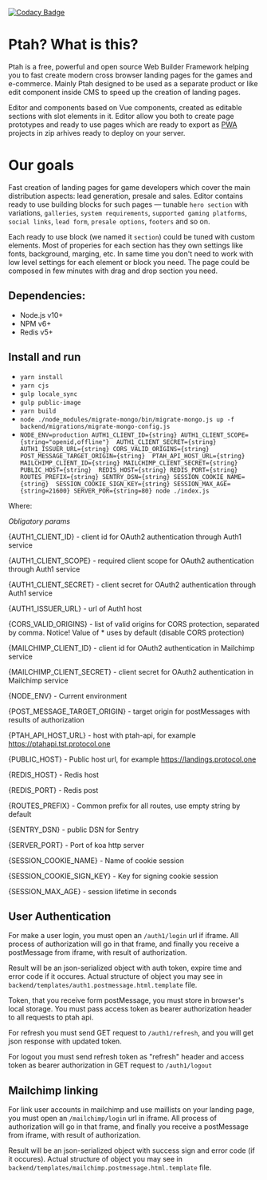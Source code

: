 [![Codacy Badge](https://api.codacy.com/project/badge/Grade/da503bb6111644f68a1266eea37309c7)](https://www.codacy.com/app/ProtocolOne/storefront)

# Ptah? What is this?

Ptah is a free, powerful and open source Web Builder Framework helping you to fast create modern cross browser landing pages for the games and e-commerce. Mainly Ptah designed to be used as a separate product or like edit component inside CMS to speed up the creation of landing pages. 

Editor and components based on Vue components, created as editable sections with slot elements in it. Editor allow you both to create page prototypes and ready to use pages which are ready to export as [PWA](https://developers.google.com/web/progressive-web-apps/) projects in zip arhives ready to deploy on your server. 

# Our goals

Fast creation of landing pages for game developers which cover the main distribution aspects: lead generation, presale and sales. Editor contains ready to use building blocks for such pages — tunable `hero section` with variations, `galleries`, `system requirements`, `supported gaming platforms`, `social links`, `lead form`, `presale options`, `footers` and so on.  

Each ready to use block (we named it `section`) could be tuned with custom elements. Most of properies for each section has they own settings like fonts, background, marging, etc. In same time you don't need to work with low level settings for each element or block you need. The page could be composed in few minutes with drag and drop section you need.

## Dependencies: 
* Node.js v10+
* NPM v6+
* Redis v5+

## Install and run
* `yarn install`
* `yarn cjs`
* `gulp locale_sync`
* `gulp public-image`
* `yarn build`
* `node ./node_modules/migrate-mongo/bin/migrate-mongo.js up -f backend/migrations/migrate-mongo-config.js`
* `NODE_ENV=production AUTH1_CLIENT_ID={string} AUTH1_CLIENT_SCOPE={string="openid,offline"} 
AUTH1_CLIENT_SECRET={string} AUTH1_ISSUER_URL={string} CORS_VALID_ORIGINS={string} POST_MESSAGE_TARGET_ORIGIN={string} 
PTAH_API_HOST_URL={string} MAILCHIMP_CLIENT_ID={string} MAILCHIMP_CLIENT_SECRET={string} PUBLIC_HOST={string} 
REDIS_HOST={string} REDIS_PORT={string} ROUTES_PREFIX={string} SENTRY_DSN={string} SESSION_COOKIE_NAME={string} 
SESSION_COOKIE_SIGN_KEY={string} SESSION_MAX_AGE={string=21600} SERVER_POR={string=80} node ./index.js`

Where:

*Obligatory params*

{AUTH1_CLIENT_ID} - client id for OAuth2 authentication through Auth1 service

{AUTH1_CLIENT_SCOPE} - required client scope for OAuth2 authentication through Auth1 service

{AUTH1_CLIENT_SECRET} - client secret for OAuth2 authentication through Auth1 service

{AUTH1_ISSUER_URL} - url of Auth1 host 

{CORS_VALID_ORIGINS} - list of valid origins for CORS protection, separated by comma. Notice! Value of * uses by default (disable CORS protection)

{MAILCHIMP_CLIENT_ID} - client id for OAuth2 authentication in Mailchimp service

{MAILCHIMP_CLIENT_SECRET} - client secret for OAuth2 authentication in Mailchimp service

{NODE_ENV} - Current environment

{POST_MESSAGE_TARGET_ORIGIN} - target origin for postMessages with results of authorization

{PTAH_API_HOST_URL} - host with ptah-api, for example https://ptahapi.tst.protocol.one

{PUBLIC_HOST} - Public host url, for example https://landings.protocol.one

{REDIS_HOST} - Redis host

{REDIS_PORT} - Redis post

{ROUTES_PREFIX} - Common prefix for all routes, use empty string by default

{SENTRY_DSN} - public DSN for Sentry

{SERVER_PORT} - Port of koa http server

{SESSION_COOKIE_NAME} - Name of cookie session

{SESSION_COOKIE_SIGN_KEY} - Key for signing cookie session

{SESSION_MAX_AGE} - session lifetime in seconds






## User Authentication

For make a user login, you must open an `/auth1/login` url if iframe. 
All process of authorization will go in that frame, and finally you receive a postMessage from iframe, 
with result of authorization. 

Result will be an json-serialized object with auth token, expire time and error code if it occures. 
Actual structure of object you may see in `backend/templates/auth1.postmessage.html.template` file.

Token, that you receive form postMessage, you must store in browser's local storage.
You must pass access token as bearer authorization header to all requests to ptah api.

For refresh you must send GET request to `/auth1/refresh`, and you will get json response with updated token. 

For logout you must send refresh token as "refresh" header and access token as bearer authorization in GET request to 
`/auth1/logout`

## Mailchimp linking

For link user accounts in mailchimp and use maillists on your landing page, you must open an `/mailchimp/login` url
in iframe.
All process of authorization will go in that frame, and finally you receive a postMessage from iframe, 
with result of authorization. 

Result will be an json-serialized object with success sign and error code (if it occures). 
Actual structure of object you may see in `backend/templates/mailchimp.postmessage.html.template` file.

